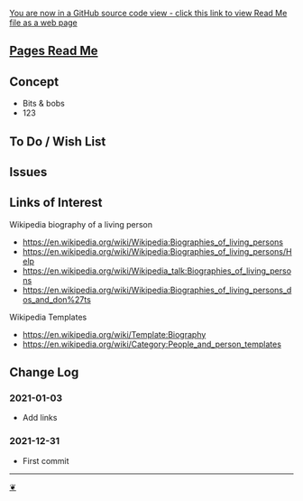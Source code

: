 [You are now in a GitHub source code view - click this link to view Read Me file as a web page](https://theo-armour.github.io/2021/#pages/README.md "View file as a web page.")

## [Pages Read Me](https://theo-armour.github.io/2021/#pages/README.md)

## Concept

*   Bits & bobs
*   123

## To Do / Wish List

## Issues

## Links of Interest

Wikipedia biography of a living person

*   https://en.wikipedia.org/wiki/Wikipedia:Biographies_of_living_persons
*   https://en.wikipedia.org/wiki/Wikipedia:Biographies_of_living_persons/Help
*   https://en.wikipedia.org/wiki/Wikipedia_talk:Biographies_of_living_persons
*   https://en.wikipedia.org/wiki/Wikipedia:Biographies_of_living_persons_dos_and_don%27ts

Wikipedia Templates

*   https://en.wikipedia.org/wiki/Template:Biography
*   https://en.wikipedia.org/wiki/Category:People_and_person_templates

## Change Log

### 2021-01-03

*   Add links

### 2021-12-31

*   First commit

---

[❦](javascript:window.scrollTo(0,0);)